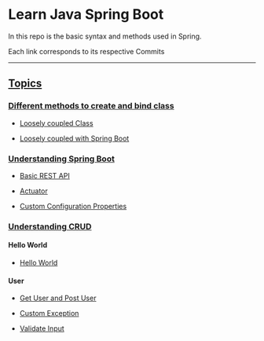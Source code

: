 # Learn Java Spring Boot

In this repo is the basic syntax and methods used in Spring.

Each link corresponds to its respective Commits

<hr>

## <u>Topics</u>

### <u>Different methods to create and bind class</u>

- [Loosely coupled Class](https://github.com/nk-reichenbach-fall/learn-spring-boot/commit/c91fe5a58450e6e3adb87e9cb597f19ca6c3e66f)

- [Loosely coupled with Spring Boot](https://github.com/nk-reichenbach-fall/learn-spring-boot/commit/c6321222374d976ded6be72d7a35897c7d6370de)

### <u>Understanding Spring Boot</u>

- [Basic REST API](https://github.com/nk-reichenbach-fall/learn-spring-boot/commit/a77abd428c25ecf4cea97ee2a3d10f0c2da031a3)

- [Actuator](https://github.com/nk-reichenbach-fall/learn-spring-boot/commit/d5caaaf47b1c689f39e68d9d47bbb8e645747e5d)

- [Custom Configuration Properties](https://github.com/nk-reichenbach-fall/learn-spring-boot/commit/ae2175a97669da8ac98a344ed8619c88594e45d4)

### <u>Understanding CRUD</u>

#### Hello World

- [Hello World](https://github.com/nk-reichenbach-fall/learn-spring-boot/commit/230060e9a35c962c987d8b5f1bcf4eaf187a7b68)

#### User

- [Get User and Post User](https://github.com/nk-reichenbach-fall/learn-spring-boot/commit/f2cfcf2bb28934a8baba90f1676075268a916394)

- [Custom Exception](https://github.com/nk-reichenbach-fall/learn-spring-boot/commit/e65718823a8e79132eaf54e6d276f3d5ec9f3e86)

- [Validate Input](https://github.com/nk-reichenbach-fall/learn-spring-boot/commit/361a97d1f218e5a9efd8d52b82aac866e8bf00c9)

